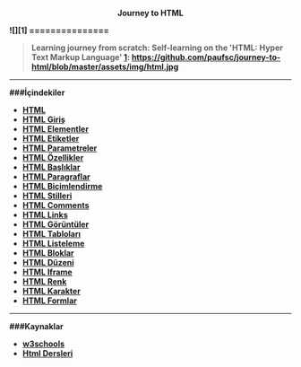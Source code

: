 <p align="center"><b>Journey to HTML </p>
![][1]
===============

>Learning journey from scratch: Self-learning on the 'HTML: Hyper Text Markup Language' 
[1]: https://github.com/paufsc/journey-to-html/blob/master/assets/img/html.jpg


-------------------
###İçindekiler

* [HTML](https://github.com/mehmetdik/journey-to-html/blob/master/docs/tr/HTML.md) 
* [HTML Giriş]()
* [HTML Elementler]()
* [HTML Etiketler]()
* [HTML Parametreler]()
* [HTML Özellikler]()
* [HTML Başlıklar]()
* [HTML Paragraflar]()
* [HTML Biçimlendirme]()
* [HTML Stilleri]()
* [HTML Comments]()
* [HTML Links]()
* [HTML Görüntüler]()
* [HTML Tabloları]()
* [HTML Listeleme]()
* [HTML Bloklar]()
* [HTML Düzeni]()
* [HTML Iframe]()
* [HTML Renk]()
* [HTML Karakter]()
* [HTML Formlar]()


-----------------------
###Kaynaklar

* [w3schools](http://www.w3schools.com/html/)
* [Html Dersleri](http://www.htmldersleri.org/)




[1]: https://github.com/paufsc/journey-to-html/blob/master/assets/img/html.jpg